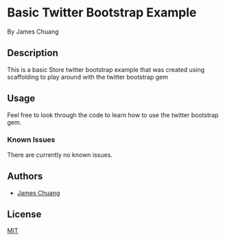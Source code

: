 # Basic Twitter Bootstrap Example

By James Chuang

## Description
This is a basic Store twitter bootstrap example that was created using scaffolding to play around with the twitter bootstrap gem

## Usage

Feel free to look through the code to learn how to use the twitter bootstrap gem.

### Known Issues

There are currently no known issues.

## Authors

* [James Chuang](https://github.com/hiddensanctum)

## License

[MIT][1]

[1]: http://opensource.org/licenses/MIT